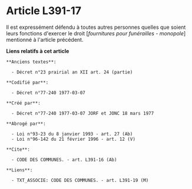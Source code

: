 # Article L391-17

Il est expressément défendu à toutes autres personnes quelles que soient leurs fonctions d'exercer le droit [*fournitures
pour funérailles - monopole*] mentionné à l'article précédent.

**Liens relatifs à cet article**

	**Anciens textes**:

	  - Décret n°23 prairial an XII art. 24 (partie)

	**Codifié par**:

	  - Décret n°77-240 1977-03-07

	**Créé par**:

	  - Décret n°77-240 1977-03-07 JORF et JONC 18 mars 1977

	**Abrogé par**:

	  - Loi n°93-23 du 8 janvier 1993 - art. 27 (Ab)
	  - Loi n°96-142 du 21 février 1996 - art. 12 (V)

	**Cite**:

	  - CODE DES COMMUNES. - art. L391-16 (Ab)

	**Liens**:

	  - TXT_ASSOCIE: CODE DES COMMUNES. - art. L391-19 (M)
